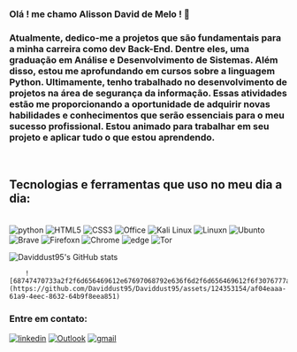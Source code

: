 
### Olá ! me chamo Alisson David de Melo ! 👋<br/>
### Atualmente, dedico-me a projetos que são fundamentais para a minha carreira como dev Back-End. Dentre eles, uma graduação em Análise e Desenvolvimento de Sistemas. Além disso, estou me aprofundando em cursos sobre a linguagem Python. Ultimamente, tenho trabalhado no desenvolvimento de projetos na área de segurança da informação. Essas atividades estão me proporcionando a oportunidade de adquirir novas habilidades e conhecimentos que serão essenciais para o meu sucesso profissional. Estou animado para trabalhar em seu projeto e aplicar tudo o que estou aprendendo.

<br/>


## Tecnologias e ferramentas que uso no meu dia a dia:

<div style="display: inline-block"><br/>
  <img align="center" alt="python" src="https://img.shields.io/badge/Python-3776AB?style=for-the-badge&logo=python&logoColor=white"/>

  <img align="center" alt="HTML5" src="https://img.shields.io/badge/HTML5-E34F26?style=for-the-badge&logo=html5&logoColor=white"/>
    <img align="center" alt="CSS3" src="https://img.shields.io/badge/CSS3-1572B6?style=for-the-badge&logo=css3&logoColor=white"/>
        <img align="center" alt="Office" src="https://img.shields.io/badge/Microsoft_Office-D83B01?style=for-the-badge&logo=microsoft-office&logoColor=white"/>
            <img align="center" alt="Kali Linux"src="https://img.shields.io/badge/Kali_Linux-557C94?style=for-the-badge&logo=kali-linux&logoColor=white"/>
                <img align="center" alt="Linuxn" src="https://img.shields.io/badge/Linux-FCC624?style=for-the-badge&logo=linux&logoColor=black"/>
                    <img align="center" alt="Ubunto" src="https://img.shields.io/badge/Ubuntu-E95420?style=for-the-badge&logo=ubuntu&logoColor=white"/>
                        <img align="center" alt="Brave" src="https://img.shields.io/badge/Brave-FF1B2D?style=for-the-badge&logo=Brave&logoColor=white"/>
                        <img align="center" alt="Firefoxn" src="https://img.shields.io/badge/Firefox_Browser-FF7139?style=for-the-badge&logo=Firefox-Browser&logoColor=white"/>
                        <img align="center" alt="Chrome" src="https://img.shields.io/badge/Google_chrome-4285F4?style=for-the-badge&logo=Google-chrome&logoColor=white"/>
                        <img align="center" alt="edge" src="https://img.shields.io/badge/Microsoft_Edge-0078D7?style=for-the-badge&logo=Microsoft-edge&logoColor=white"/>
                        <img align="center" alt="Tor" src="https://img.shields.io/badge/Tor_Browser-7D4698?style=for-the-badge&logo=Tor-Browser&logoColor=white"/>
                       </div>

                       
<br/>






![Daviddust95's GitHub stats](https://github-readme-stats.vercel.app/api?username=Daviddust95&show_icons=true&theme=midnight-purple)




        ![68747470733a2f2f6d656469612e67697068792e636f6d2f6d656469612f6f3076777a754677434741464f2f67697068792e676966](https://github.com/Daviddust95/Daviddust95/assets/124353154/af04eaaa-61a9-4eec-8632-64b9f8eea851)
                

### Entre em contato:
[![linkedin](https://img.shields.io/badge/LinkedIn-0077B5?style=for-the-badge&logo=linkedin&logoColor=white)](https://www.linkedin.com/in/alisson-melo95)
[![Outlook](https://img.shields.io/badge/Microsoft_Outlook-0078D4?style=for-the-badge&logo=microsoft-outlook&logoColor=white)](mailto:daviddust4@hotmail.com)
[![gmail](https://img.shields.io/badge/Gmail-D14836?style=for-the-badge&logo=gmail&logoColor=white)](mailto:alissondaviddev@gmail.com)
